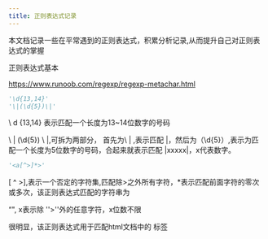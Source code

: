 ```yaml
---
title: 正则表达式记录
---
```


本文档记录一些在平常遇到的正则表达式，积累分析记录,从而提升自己对正则表达式的掌握

正则表达式基本

https://www.runoob.com/regexp/regexp-metachar.html



<!-- more -->



```python
'\d{13,14}' 
'\|(\d{5})\|'
```

\ d {13,14}  表示匹配一个长度为13~14位数字的号码

\ |  (\d{5}) \ |,可拆为两部分， 首先为\ | ,表示匹配 |，然后为（\d{5}）,表示为匹配一个长度为5位数字的号码，合起来就表示匹配 |xxxxx|，x代表数字。







```python
'<a[^>]*>'
```



 [ ^ >],表示一个否定的字符集,匹配除>之外所有字符，*表示匹配前面字符的零次或多次，该正则表达式匹配的字符串为

“<axxxxxxxxxxxxxxxxxxx>", x表示除 ''>''外的任意字符，x位数不限

很明显，该正则表达式用于匹配html文档中的 <a> 标签



  